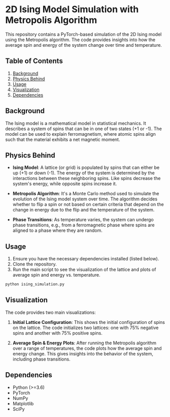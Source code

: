 # 2D Ising Model Simulation with Metropolis Algorithm

This repository contains a PyTorch-based simulation of the 2D Ising model using the Metropolis algorithm. The code provides insights into how the average spin and energy of the system change over time and temperature.

## Table of Contents
1. [Background](#background)
2. [Physics Behind](#physics-behind)
3. [Usage](#usage)
4. [Visualization](#visualization)
5. [Dependencies](#dependencies)

## Background

The Ising model is a mathematical model in statistical mechanics. It describes a system of spins that can be in one of two states (+1 or -1). The model can be used to explain ferromagnetism, where atomic spins align such that the material exhibits a net magnetic moment.

## Physics Behind

- **Ising Model**: A lattice (or grid) is populated by spins that can either be up (+1) or down (-1). The energy of the system is determined by the interactions between these neighboring spins. Like spins decrease the system's energy, while opposite spins increase it.
  
- **Metropolis Algorithm**: It's a Monte Carlo method used to simulate the evolution of the Ising model system over time. The algorithm decides whether to flip a spin or not based on certain criteria that depend on the change in energy due to the flip and the temperature of the system.

- **Phase Transitions**: As temperature varies, the system can undergo phase transitions, e.g., from a ferromagnetic phase where spins are aligned to a phase where they are random.

## Usage

1. Ensure you have the necessary dependencies installed (listed below).
2. Clone the repository.
3. Run the main script to see the visualization of the lattice and plots of average spin and energy vs. temperature.

```bash
python ising_simulation.py
```

## Visualization
The code provides two main visualizations:

1. **Initial Lattice Configuration**: This shows the initial configuration of spins on the lattice. The code initializes two lattices: one with 75% negative spins and another with 75% positive spins.

2. **Average Spin & Energy Plots**: After running the Metropolis algorithm over a range of temperatures, the code plots how the average spin and energy change. This gives insights into the behavior of the system, including phase transitions.

## Dependencies
- Python (>=3.6)
- PyTorch
- NumPy
- Matplotlib
- SciPy